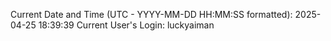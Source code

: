 Current Date and Time (UTC - YYYY-MM-DD HH:MM:SS formatted): 2025-04-25 18:39:39
Current User's Login: luckyaiman
